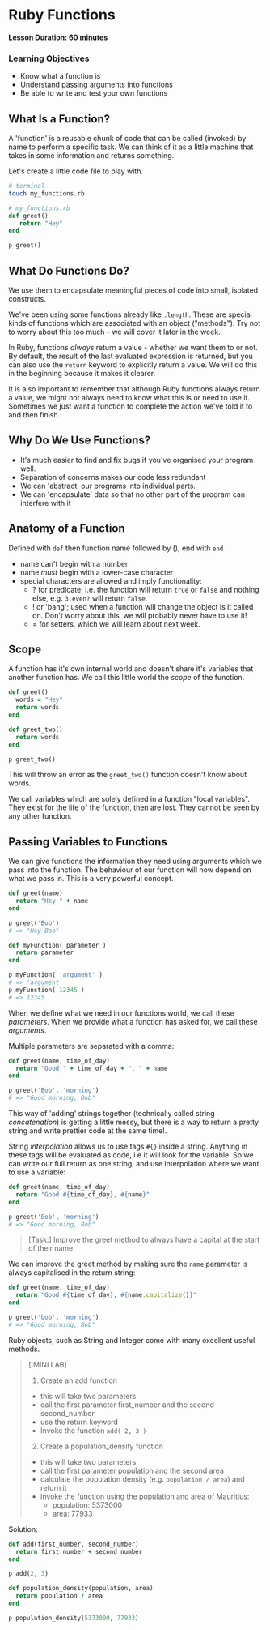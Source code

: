 # Ruby Functions

**Lesson Duration: 60 minutes**

### Learning Objectives

* Know what a function is
* Understand passing arguments into functions
* Be able to write and test your own functions

## What Is a Function?

A 'function' is a reusable chunk of code that can be called (invoked) by name to perform a specific task. We can think of it as a little machine that takes in some information and returns something.

Let's create a little code file to play with.

```bash
# terminal
touch my_functions.rb
```

```ruby
# my_functions.rb
def greet()
   return "Hey"
end

p greet()
```

## What Do Functions Do?

We use them to encapsulate meaningful pieces of code into small, isolated constructs.

We've been using some functions already like `.length`. These are special kinds of functions which are associated with an object ("methods"). Try not to worry about this too much - we will cover it later in the week.

In Ruby, functions _always_ return a value - whether we want them to or not. By default, the result of the last evaluated expression is returned, but you can also use the `return` keyword to explicitly return a value. We will do this in the beginning because it makes it clearer.

It is also important to remember that although Ruby functions always return a value, we might not always need to know what this is or need to use it. Sometimes we just want a function to complete the action we've told it to and then finish.

## Why Do We Use Functions?

* It's much easier to find and fix bugs if you've organised your program well.
* Separation of concerns makes our code less redundant
* We can 'abstract' our programs into individual parts.
* We can 'encapsulate' data so that no other part of the program can interfere with it

## Anatomy of a Function

Defined with `def` then function name followed by (), end with `end`

* name can't begin with a number
* name _must_ begin with a lower-case character
* special characters are allowed and imply functionality:
  * ? for predicate; i.e. the function will return `true` or `false` and nothing else, e.g. `3.even?` will return `false`.
  * ! or 'bang'; used when a function will change the object is it called on. Don't worry about this, we will probably never have to use it!
  * = for setters, which we will learn about next week.

## Scope

A function has it's own internal world and doesn't share it's variables that another function has. We call this little world the _scope_ of the function.

```ruby
def greet()
  words = "Hey"
  return words
end

def greet_two()
  return words
end

p greet_two()
```

This will throw an error as the `greet_two()` function doesn't know about words.

We call variables which are solely defined in a function "local variables". They exist for the life of the function, then are lost. They cannot be seen by any other function.

## Passing Variables to Functions

We can give functions the information they need using arguments which we pass into the function. The behaviour of our function will now depend on what we pass in. This is a very powerful concept.

```ruby
def greet(name)
  return "Hey " + name
end

p greet('Bob')
# => "Hey Bob"

def myFunction( parameter )
  return parameter
end

p myFunction( 'argument' )
# => 'argument'
p myFunction( 12345 )
# => 12345
```

When we define what we need in our functions world, we call these _parameters_. When we provide what a function has asked for, we call these _arguments_.

Multiple parameters are separated with a comma:

```ruby
def greet(name, time_of_day)
  return "Good " + time_of_day + ", " + name
end

p greet('Bob', 'morning')
# => "Good morning, Bob"
```

This way of 'adding' strings together (technically called string _concatenation_) is getting a little messy, but there is a way to return a pretty string and write prettier code at the same time!.

String _interpolation_ allows us to use tags `#{}` inside a string. Anything in these tags will be evaluated as code, i.e it will look for the variable. So we can write our full return as one string, and use interpolation where we want to use a variable:

```ruby
def greet(name, time_of_day)
  return "Good #{time_of_day}, #{name}"
end

p greet('Bob', 'morning')
# => "Good morning, Bob"
```

> [Task:] Improve the greet method to always have a capital at the start of their name.

We can improve the greet method by making sure the `name` parameter is always capitalised in the return string:

```ruby
def greet(name, time_of_day)
  return "Good #{time_of_day}, #{name.capitalize()}"
end

p greet('bob', 'morning')
# => "Good morning, Bob"
```

Ruby objects, such as String and Integer come with many excellent useful methods.

> [:MINI LAB]
>
> 1.  Create an add function
>
> * this will take two parameters
> * call the first parameter first_number and the second second_number
> * use the return keyword
> * Invoke the function `add( 2, 3 )`
>
> 2.  Create a population_density function
>
> * this will take two parameters
> * call the first parameter population and the second area
> * calculate the population density (e.g. `population / area`) and return it
> * invoke the function using the population and area of Mauritius:
>   * population: 5373000
>   * area: 77933

Solution:

```ruby
def add(first_number, second_number)
  return first_number + second_number
end

p add(2, 3)
```

```ruby
def population_density(population, area)
  return population / area
end

p population_density(5373000, 77933)
```
